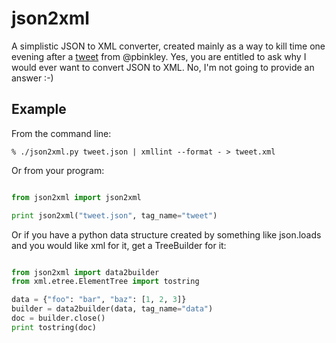 json2xml
========

A simplistic JSON to XML converter, created mainly as a way to kill time
one evening after a
[tweet](https://twitter.com/pabinkley/status/253279453738835969)
from @pbinkley. Yes, you are entitled to ask why I would ever want to 
convert JSON to XML. No, I'm not going to provide an answer :-)

Example
-------

From the command line:

    % ./json2xml.py tweet.json | xmllint --format - > tweet.xml

Or from your program:

```python

from json2xml import json2xml

print json2xml("tweet.json", tag_name="tweet")
``` 

Or if you have a python data structure created by something like json.loads
and you would like xml for it, get a TreeBuilder for it:

```python

from json2xml import data2builder
from xml.etree.ElementTree import tostring

data = {"foo": "bar", "baz": [1, 2, 3]}
builder = data2builder(data, tag_name="data")
doc = builder.close()
print tostring(doc)
```
